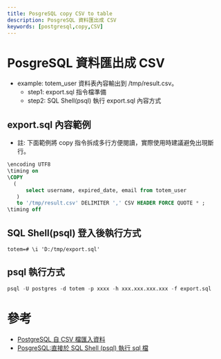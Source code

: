 ```yaml
---
title: PosgreSQL copy CSV to table
description: PosgreSQL 資料匯出成 CSV
keywords: [postgresql,copy,CSV]
---
```


# PosgreSQL 資料匯出成 CSV
* example: totem_user 資料表內容輸出到 /tmp/result.csv。
    * step1: export.sql 指令檔準備
    * step2: SQL Shell(psql) 執行 export.sql 內容方式

## export.sql 內容範例
* 註: 下面範例將 copy 指令拆成多行方便閱讀，實際使用時建議避免出現斷行。

```sql
\encoding UTF8
\timing on
\COPY  
  ( 
      select username, expired_date, email from totem_user
   ) 
   to '/tmp/result.csv' DELIMITER ',' CSV HEADER FORCE QUOTE * ;
\timing off
```

## SQL Shell(psql) 登入後執行方式
  
```shell
totem=# \i 'D:/tmp/export.sql'
```

## psql 執行方式

```sql
psql -U postgres -d totem -p xxxx -h xxx.xxx.xxx.xxx -f export.sql
```



# 參考
* [PostgreSQL 自 CSV 檔匯入資料](./PosgreSQL_copy_from_CSV)
* [PosgreSQL:直接於 SQL Shell (psql) 執行 sql 檔](./SqlShell_psql_Basic)